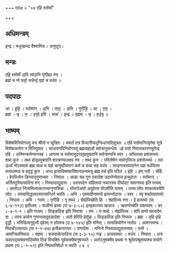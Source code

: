 +++
title = "०४ एहि स्तोमाँ"

+++
## अधिमन्त्रम्
इन्द्रः। मधुच्छन्दा वैश्वामित्रः। अनुष्टुप्।

## मन्त्रः
एहि॒ स्तोमाँ॑ अ॒भि स्व॑रा॒भि गृ॑णी॒ह्या रु॑व ।  
ब्रह्म॑ च नो वसो॒ सचेन्द्र॑ य॒ज्ञं च॑ वर्धय ॥

## पदपाठः
आ । इ॒हि॒ । स्तोमा॑न् । अ॒भि । स्व॒र॒ । अ॒भि । गृ॒णी॒हि॒ । आ । रु॒व॒ ।  
ब्रह्म॑ । च॒ । नः॒ । व॒सो॒ इति॑ । सचा॑ । इन्द्र॑ । य॒ज्ञम् । च॒ । व॒र्ध॒य॒ ॥

## भाष्यम्
विशेषविनियोगस्तु यत्र श्रौतो न सूत्रितः । स्मार्तं तत्र विजानीयादृग्विधानादिसूत्रतः ॥ एहि स्तोमानित्यृगेषा सूत्रे विशेषाकारेण न विनियुक्ता । साधारणविनियोगस्तु ब्रह्मयज्ञादौ सर्वत्रानुसन्धेयः ॥हे वसो निवासकारणभूतेन्द्र एहि । अस्मिन्कर्मण्यागच्छ । आगत्य च स्तोमानुद्गातृप्रयुक्तानि स्तोत्राण्यभि स्वर । अभिलक्ष्य प्रशंसारूपं शब्दं कुरु । तथा होतृप्रयुक्तानि शस्त्राण्यालक्ष्य रुव । शब्दं कुरु । परितोषेण सर्वानृत्विजः प्रशंसेत्यर्थः । तत ऊर्ध्वं नोऽस्माकं ब्रह्म चान्नं च यज्ञं चानुष्ठीयमानं कर्म च सचा सह वर्धय । साङ्गत्वसंपादनेन यज्ञं वर्धयित्वा तत्फलमन्नं च प्रवृद्धं कुरु । अन्ध इत्यादिष्वष्वाविंशत्यन्ननामसु ब्रह्म वर्च इति पठितं ॥ इहि । इण् गतौ । सेर्हिः । हेरपित्त्वेन ङित्त्वाद्गुणाभावः । निघातः । आङा सह गुण एकादेश उदात्तेनोदात्त इत्युदात्तः । स्तोमान् । अर्तिस्तुस्वित्यादिना मन् । नित्त्वादाद्युदात्तः । उत्तरपदेन संहितायां नकारस्य दीर्घादट समानपाद इति रुत्वम् । आतोऽट नित्यमित्याकारस्यानुनासिकः । भोभगोअघो अपूर्वस्य योऽशीति यत्वम् । तस्य लोपः शाकल्यस्येति लोपः । तस्यासिद्धत्वात्स्वरसन्धिर्न भवति । अभि । एवमादीनामन्तॆ इत्यन्तोदात्तः । स्वर । स्वृ शब्दोपतापयोः । निघातः । अभि । गतम् । गृणीहि । गृ शब्धे । सेर्ह्यपिच्छेति हिः । क्र्यादिभ्यः श्ना । ई हल्यघोः (पा ६-४-११३) इतीत्वम् । प्वादीनां ह्रस्वः (पा ७-३-८०) इत्यृकारस्य ऋकारः । ऋवर्णाच्चेति वक्तव्यम् । का ८-४-१-१ । इति णत्वम् । तिङ्ङतिङ इति निघाशः । रुव । रु शब्दे । सेर्ह्यपिच्च । शपि प्राप्ते व्यत्ययेन शः । तस्य ङत्वेन गुणाभावादुवङादेशः । अतो हेरिति हेर्लुक् । तिङ्ङतिङ इति निघातः । ब्रह्म । तृहि वृहि वृद्धौ । मनिन्नित्यनुवृत्तौ वृंहेरम् न लोपश्च (उ ४-१४५) इति मनिस् । तत्सन्नियोगेन नलोपः । आमागमश्च । मिदचोंऽत्यात्परः (पा १-१-४७) इत्यैकारात्परः । यणादेशः । मनिनो नित्त्वादाद्युदात्तत्वम् । वसो । आमन्त्रितनिघातः । यज्ञम् । यजयाचेत्यादिना (पा ३-३-९०) नङ् । प्रत्ययस्वरः । वर्धय । निघातः । अत्र चकारद्ययश्रवणादियमेव तिङ् विभक्तिः पूर्ववाक्येष्वनुषज्यते । अतोऽनुषक्तैव प्रथमा न श्रुतेत्यश्रुतायाश्च वायोगे प्रथमा (पा ८-१-५९) इति निघातनिषेधो न भवति ॥ ४ ॥